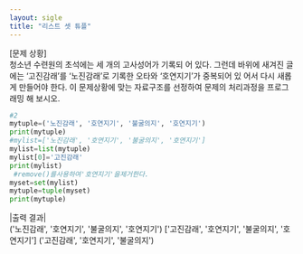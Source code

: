 ```yaml
---
layout: sigle
title: "리스트 셋 튜플"
---
```


[문제 상황]  
청소년 수련원의 초석에는 세 개의 고사성어가 기록되
어 있다. 그런데 바위에 새겨진 글에는 ‘고진감래’를 ‘노진감래’로 기록한 오타와 ‘호연지기’가 중복되어 있
어서 다시 새롭게 만들어야 한다. 이 문제상황에 맞는
자료구조를 선정하여 문제의 처리과정을 프로그래밍
해 보시오.

~~~python
#2
mytuple=('노진감래', '호연지기', '불굴의지', '호연지기') 
print(mytuple)
#mylist=['노진감래', '호연지기', '불굴의지', '호연지기'] 
mylist=list(mytuple)
mylist[0]='고진감래'
print(mylist)
 #remove()를사용하여'호연지기'을제거한다.
myset=set(mylist)
mytuple=tuple(myset)
print(mytuple)
~~~
|출력 결과|  
('노진감래', '호연지기', '불굴의지', '호연지기')
['고진감래', '호연지기', '불굴의지', '호연지기']
('고진감래', '호연지기', '불굴의지')
